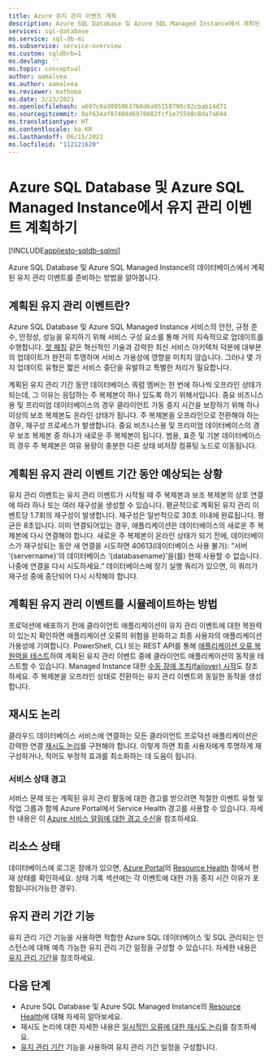 ```yaml
---
title: Azure 유지 관리 이벤트 계획
description: Azure SQL Database 및 Azure SQL Managed Instance에서 계획된 유지 관리 이벤트를 준비하는 방법을 알아봅니다.
services: sql-database
ms.service: sql-db-mi
ms.subservice: service-overview
ms.custom: sqldbrb=1
ms.devlang: ''
ms.topic: conceptual
author: aamalvea
ms.author: aamalvea
ms.reviewer: mathoma
ms.date: 3/23/2021
ms.openlocfilehash: a697c0a3095963760d6a95159790c02cbab14d71
ms.sourcegitcommit: 0af634af87404d6970d82fcf1e75598c8da7a044
ms.translationtype: HT
ms.contentlocale: ko-KR
ms.lasthandoff: 06/15/2021
ms.locfileid: "112121620"
---
```

# <a name="plan-for-azure-maintenance-events-in-azure-sql-database-and-azure-sql-managed-instance"></a>Azure SQL Database 및 Azure SQL Managed Instance에서 유지 관리 이벤트 계획하기
[!INCLUDE[appliesto-sqldb-sqlmi](../includes/appliesto-sqldb-sqlmi.md)]

Azure SQL Database 및 Azure SQL Managed Instance의 데이터베이스에서 계획된 유지 관리 이벤트를 준비하는 방법을 알아봅니다.

## <a name="what-is-a-planned-maintenance-event"></a>계획된 유지 관리 이벤트란?

Azure SQL Database 및 Azure SQL Managed Instance 서비스의 안전, 규정 준수, 안정성, 성능을 유지하기 위해 서비스 구성 요소를 통해 거의 지속적으로 업데이트를 수행합니다. [핫 패칭](https://aka.ms/azuresqlhotpatching) 같은 혁신적인 기술과 강력한 최신 서비스 아키텍처 덕분에 대부분의 업데이트가 완전히 투명하며 서비스 가용성에 영향을 미치지 않습니다. 그러나 몇 가지 업데이트 유형은 짧은 서비스 중단을 유발하고 특별한 처리가 필요합니다. 

계획된 유지 관리 기간 동안 데이터베이스 쿼럼 멤버는 한 번에 하나씩 오프라인 상태가 되는데, 그 이유는 응답하는 주 복제본이 하나 있도록 하기 위해서입니다. 중요 비즈니스용 및 프리미엄 데이터베이스의 경우 클라이언트 가동 중지 시간을 보장하기 위해 하나 이상의 보조 복제본도 온라인 상태가 됩니다. 주 복제본을 오프라인으로 전환해야 하는 경우, 재구성 프로세스가 발생합니다. 중요 비즈니스용 및 프리미엄 데이터베이스의 경우 보조 복제본 중 하나가 새로운 주 복제본이 됩니다. 범용, 표준 및 기본 데이터베이스의 경우 주 복제본은 여유 용량이 충분한 다른 상태 비저장 컴퓨팅 노드로 이동됩니다.

## <a name="what-to-expect-during-a-planned-maintenance-event"></a>계획된 유지 관리 이벤트 기간 동안 예상되는 상황

유지 관리 이벤트는 유지 관리 이벤트가 시작될 때 주 복제본과 보조 복제본의 상호 연결에 따라 하나 또는 여러 재구성을 생성할 수 있습니다. 평균적으로 계획된 유지 관리 이벤트당 1.7회의 재구성이 발생합니다. 재구성은 일반적으로 30초 이내에 완료됩니다. 평균은 8초입니다. 이미 연결되어있는 경우, 애플리케이션은 데이터베이스의 새로운 주 복제본에 다시 연결해야 합니다. 새로운 주 복제본이 온라인 상태가 되기 전에, 데이터베이스가 재구성되는 동안 새 연결을 시도하면 40613(데이터베이스 사용 불가): “서버 ‘{servername}’의 데이터베이스 ‘{databasename}’을(를) 현재 사용할 수 없습니다. 나중에 연결을 다시 시도하세요.” 데이터베이스에 장기 실행 쿼리가 있으면, 이 쿼리가 재구성 중에 중단되어 다시 시작해야 합니다.

## <a name="how-to-simulate-a-planned-maintenance-event"></a>계획된 유지 관리 이벤트를 시뮬레이트하는 방법

프로덕션에 배포하기 전에 클라이언트 애플리케이션이 유지 관리 이벤트에 대한 복원력이 있는지 확인하면 애플리케이션 오류의 위험을 완화하고 최종 사용자의 애플리케이션 가용성에 기여합니다. PowerShell, CLI 또는 REST API를 통해 [애플리케이션 오류 복원력을 테스트](./high-availability-sla.md#testing-application-fault-resiliency)하여 계획된 유지 관리 이벤트 중에 클라이언트 애플리케이션의 동작을 테스트할 수 있습니다. Managed Instance 대한 [수동 장애 조치(failover) 시작](https://aka.ms/mifailover-techblog)도 참조하세요. 주 복제본을 오프라인 상태로 전환하는 유지 관리 이벤트와 동일한 동작을 생성합니다.

## <a name="retry-logic"></a>재시도 논리

클라우드 데이터베이스 서비스에 연결하는 모든 클라이언트 프로덕션 애플리케이션은 강력한 연결 [재시도 논리](troubleshoot-common-connectivity-issues.md#retry-logic-for-transient-errors)를 구현해야 합니다. 이렇게 하면 최종 사용자에게 투명하게 재구성하거나, 적어도 부정적 효과를 최소화하는 데 도움이 됩니다.

### <a name="service-health-alert"></a>서비스 상태 경고

서비스 문제 또는 계획된 유지 관리 활동에 대한 경고를 받으려면 적절한 이벤트 유형 및 작업 그룹과 함께 Azure Portal에서 Service Health 경고를 사용할 수 있습니다. 자세한 내용은 이 [Azure 서비스 알림에 대한 경고 수신](../../service-health/alerts-activity-log-service-notifications-portal.md#create-service-health-alert-using-azure-portal)을 참조하세요.

## <a name="resource-health"></a>리소스 상태

데이터베이스에 로그온 장애가 있으면, [Azure Portal](https://portal.azure.com)의 [Resource Health](../../service-health/resource-health-overview.md#get-started) 창에서 현재 상태를 확인하세요. 상태 기록 섹션에는 각 이벤트에 대한 가동 중지 시간 이유가 포함됩니다(가능한 경우).

## <a name="maintenance-window-feature"></a>유지 관리 기간 기능

유지 관리 기간 기능을 사용하면 적합한 Azure SQL 데이터베이스 및 SQL 관리되는 인스턴스에 대해 예측 가능한 유지 관리 기간 일정을 구성할 수 있습니다. 자세한 내용은 [유지 관리 기간](maintenance-window.md)을 참조하세요.

## <a name="next-steps"></a>다음 단계

- Azure SQL Database 및 Azure SQL Managed Instance의 [Resource Health](resource-health-to-troubleshoot-connectivity.md)에 대해 자세히 알아보세요.
- 재시도 논리에 대한 자세한 내용은 [일시적인 오류에 대한 재시도 논리](troubleshoot-common-connectivity-issues.md#retry-logic-for-transient-errors)를 참조하세요.
- [유지 관리 기간](maintenance-window.md) 기능을 사용하여 유지 관리 기간 일정을 구성합니다.